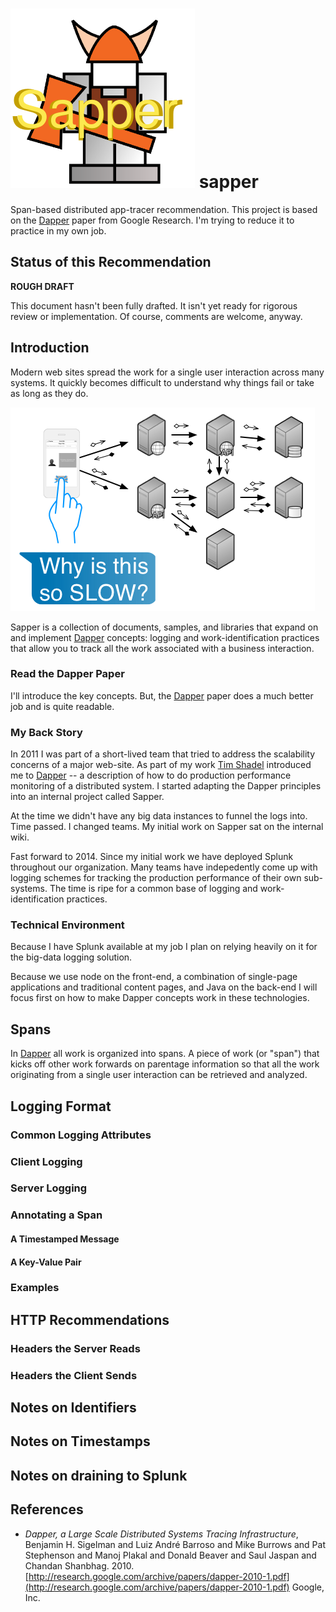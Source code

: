 ![Sapper logo. A blocky cartoon viking with an axe.](sapper-brand-lg.png)
sapper
======

Span-based distributed app-tracer recommendation. This project is based on the [Dapper]([http://research.google.com/pubs/pub36356.html) paper from Google Research. I'm trying to reduce it to practice in my own job. 


Status of this Recommendation
-----------------------------
**ROUGH DRAFT**

This document hasn't been fully drafted. It isn't yet ready for rigorous review or implementation.  Of course, comments are welcome, anyway.

Introduction
------------
Modern web sites spread the work for a single user interaction across many systems. It quickly becomes difficult to understand why things fail or take as long as they do.

![Image of request fanning out across services.](request-cartoon.png)

Sapper is a collection of documents, samples, and libraries that expand on and implement  [Dapper]([http://research.google.com/pubs/pub36356.html) concepts: logging and work-identification practices that allow you to track all the work associated with a business interaction.

### Read the Dapper Paper
I'll introduce the key concepts. But, the [Dapper]([http://research.google.com/pubs/pub36356.html) paper does a much better job and is quite readable.

### My Back Story
In 2011 I was part of a short-lived team that tried to address the scalability concerns of a major web-site. As part of my work [Tim Shadel](https://twitter.com/timshadel) introduced me to [Dapper]([http://research.google.com/pubs/pub36356.html) -- a description of how to do production performance monitoring of a distributed system. I started adapting the Dapper principles into an internal project called Sapper. 

At the time we didn't have any big data instances to funnel the logs into. Time passed. I changed teams. My initial work on Sapper sat on the internal wiki.

Fast forward to 2014. Since my initial work we have deployed Splunk throughout our organization. Many teams have indepedently come up with logging schemes for tracking the production performance of their own sub-systems. The time is ripe for a common base of logging and work-identification practices.

### Technical Environment
Because I have Splunk available at my job I plan on relying heavily on it for the big-data logging solution.

Because we use node on the front-end, a combination of single-page applications and traditional content pages, and Java on the back-end I will focus first on how to make Dapper concepts work in these technologies.

Spans
-----
In [Dapper]([http://research.google.com/pubs/pub36356.html) all work is organized into spans. A piece of work (or "span") that kicks off other work forwards on parentage information so that all the work originating from a single user interaction can be retrieved and analyzed.


Logging Format
--------------
### Common Logging Attributes
### Client Logging
### Server Logging
### Annotating a Span
#### A Timestamped Message
#### A Key-Value Pair
### Examples
HTTP Recommendations
--------------------
### Headers the Server Reads
### Headers the Client Sends
Notes on Identifiers
--------------------
Notes on Timestamps
-------------------
Notes on draining to Splunk
---------------------------
References
----------
+ _Dapper, a Large Scale Distributed Systems Tracing Infrastructure_, Benjamin H. Sigelman and Luiz André Barroso and Mike Burrows and Pat Stephenson and Manoj Plakal and Donald Beaver and Saul Jaspan and Chandan Shanbhag. 2010. [http://research.google.com/archive/papers/dapper-2010-1.pdf](http://research.google.com/archive/papers/dapper-2010-1.pdf) Google, Inc.